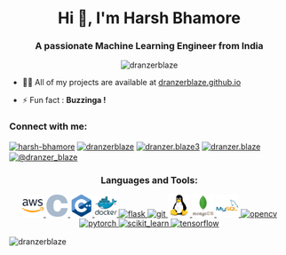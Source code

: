 <h1 align="center">Hi 👋, I'm Harsh Bhamore</h1>
<h3 align="center">A passionate Machine Learning Engineer from India</h3>

<p align="center"> <img src="https://komarev.com/ghpvc/?username=dranzerblaze&label=Visitor%20Count&color=ff0000&style=flat" alt="dranzerblaze" /> </p>

- 👨‍💻 All of my projects are available at [dranzerblaze.github.io](dranzerblaze.github.io)

- ⚡ Fun fact : **Buzzinga !**

<h3 align="left">Connect with me:</h3>
<p align="left">
<a href="https://linkedin.com/in/harsh-bhamore" target="blank"><img align="center" src="https://cdn.jsdelivr.net/npm/simple-icons@3.0.1/icons/linkedin.svg" alt="harsh-bhamore" height="30" width="40" /></a>
<a href="https://kaggle.com/dranzerblaze" target="blank"><img align="center" src="https://cdn.jsdelivr.net/npm/simple-icons@3.0.1/icons/kaggle.svg" alt="dranzerblaze" height="30" width="40" /></a>
<a href="https://fb.com/dranzer.blaze3" target="blank"><img align="center" src="https://cdn.jsdelivr.net/npm/simple-icons@3.0.1/icons/facebook.svg" alt="dranzer.blaze3" height="30" width="40" /></a>
<a href="https://instagram.com/dranzer.blaze" target="blank"><img align="center" src="https://cdn.jsdelivr.net/npm/simple-icons@3.0.1/icons/instagram.svg" alt="dranzer.blaze" height="30" width="40" /></a>
<a href="https://www.hackerearth.com/@dranzer_blaze" target="blank"><img align="center" src="https://cdn.jsdelivr.net/npm/simple-icons@3.0.1/icons/hackerearth.svg" alt="@dranzer_blaze" height="30" width="40" /></a>
</p>

<h3 align="center">Languages and Tools:</h3>
<p align="center"> <a href="https://aws.amazon.com" target="_blank"> <img src="https://raw.githubusercontent.com/devicons/devicon/master/icons/amazonwebservices/amazonwebservices-original-wordmark.svg" alt="aws" width="40" height="40"/ padding = 10px> </a> <a href="https://www.cprogramming.com/" target="_blank"> <img src="https://raw.githubusercontent.com/devicons/devicon/master/icons/c/c-original.svg" alt="c" width="40" height="40"/> </a> <a href="https://www.w3schools.com/cpp/" target="_blank"> <img src="https://raw.githubusercontent.com/devicons/devicon/master/icons/cplusplus/cplusplus-original.svg" alt="cplusplus" width="40" height="40"/> </a> <a href="https://www.docker.com/" target="_blank"> <img src="https://raw.githubusercontent.com/devicons/devicon/master/icons/docker/docker-original-wordmark.svg" alt="docker" width="40" height="40"/> </a> <a href="https://flask.palletsprojects.com/" target="_blank"> <img src="https://www.vectorlogo.zone/logos/pocoo_flask/pocoo_flask-icon.svg" alt="flask" width="40" height="40"/> </a> <a href="https://git-scm.com/" target="_blank"> <img src="https://www.vectorlogo.zone/logos/git-scm/git-scm-icon.svg" alt="git" width="40" height="40"/> </a> <a href="https://www.linux.org/" target="_blank"> <img src="https://raw.githubusercontent.com/devicons/devicon/master/icons/linux/linux-original.svg" alt="linux" width="40" height="40"/> </a> <a href="https://www.mongodb.com/" target="_blank"> <img src="https://raw.githubusercontent.com/devicons/devicon/master/icons/mongodb/mongodb-original-wordmark.svg" alt="mongodb" width="40" height="40"/> </a> <a href="https://www.mysql.com/" target="_blank"> <img src="https://raw.githubusercontent.com/devicons/devicon/master/icons/mysql/mysql-original-wordmark.svg" alt="mysql" width="40" height="40"/> </a> <a href="https://opencv.org/" target="_blank"> <img src="https://www.vectorlogo.zone/logos/opencv/opencv-icon.svg" alt="opencv" width="40" height="40"/> </a> <a href="https://pytorch.org/" target="_blank"> <img src="https://www.vectorlogo.zone/logos/pytorch/pytorch-icon.svg" alt="pytorch" width="40" height="40"/> </a> <a href="https://scikit-learn.org/" target="_blank"> <img src="https://upload.wikimedia.org/wikipedia/commons/0/05/Scikit_learn_logo_small.svg" alt="scikit_learn" width="40" height="40"/> </a> <a href="https://www.tensorflow.org" target="_blank"> <img src="https://www.vectorlogo.zone/logos/tensorflow/tensorflow-icon.svg" alt="tensorflow" width="40" height="40"/> </a> </p>

<p><img align="center" src="https://github-readme-stats.vercel.app/api/top-langs?username=dranzerblaze&show_icons=true&theme=dracula&cache_seconds=1800&locale=en&layout=compact" alt="dranzerblaze" /></p>
